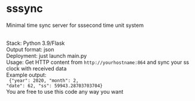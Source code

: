 # sssync
Minimal time sync server for sssecond time unit system <br><br>

Stack: Python 3.9/Flask<br>
Output format: json<br>
Deployment: just launch main.py<br>
Usage: Get HTTP content from <code>http://yourhostname:864</code> and sync your ss clock with received data<br>
Example output:<br>
<code>
{"year": 2020, "month": 2, "date": 62, "ss": 59943.28703703704}
</code><br>
  You are free to use this code any way you want
